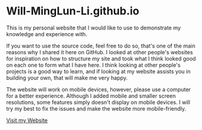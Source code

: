 # Will-MingLun-Li.github.io

This is my personal website that I would like to use to demonstrate my knowledge and experience with. 

If you want to use the source code, feel free to do so, that's one of the main reasons why I shared it here on GitHub. I looked at other people's websites for inspiration on how to structure my site and took what I think looked good on each one to form what I have here. I think looking at other people's projects is a good way to learn, and if looking at my website assists you in building your own, that will make me very happy. 

The website will work on mobile devices, however, please use a computer for a better experience. Although I added mobile and smaller screen resolutions, some features simply doesn't display on mobile devices. I will try my best to fix the issues and make the website more mobile-friendly.

[Visit my Website](http://will-minglun-li.github.io/)
